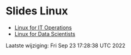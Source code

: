 # Slides Linux

- [Linux for IT Operations](linux-ops.html)
- [Linux for Data Scientists](linux-ds.html)

Laatste wijziging: Fri Sep 23 17:28:38 UTC 2022